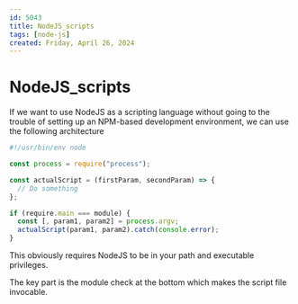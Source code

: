 ```yaml
---
id: 5043
title: NodeJS_scripts
tags: [node-js]
created: Friday, April 26, 2024
---
```


# NodeJS_scripts

If we want to use NodeJS as a scripting language without going to the trouble of
setting up an NPM-based development environment, we can use the following
architecture

```js
#!/usr/bin/env node

const process = require("process");

const actualScript = (firstParam, secondParam) => {
  // Do something
};

if (require.main === module) {
  const [, param1, param2] = process.argv;
  actualScript(param1, param2).catch(console.error);
}
```

This obviously requires NodeJS to be in your path and executable privileges.

The key part is the module check at the bottom which makes the script file
invocable.
